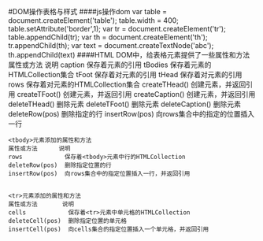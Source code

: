 #DOM操作表格与样式
####js操作dom
    var table = document.createElement('table');
    table.width = 400;
    table.setAttribute('border',1);
    var tr = document.createElement('tr');
    table.appendChild(tr);
    var th = document.createElement('th');
    tr.appendChild(th);
    var text = document.createTextNode('abc');
    th.appendChild(text)
####HTML DOM中，给表格元素提供了一些属性和方法
    属性或方法    说明
    caption         保存着<caption>元素的引用
    tBodies         保存着<tbody>元素的HTMLCollection集合
    tFoot           保存着对<tfoot>元素的引用
    tHead           保存着对<thead>元素的引用
    rows            保存着对<tr>元素的HTMLCollection集合
    createTHead()   创建<thead>元素，并返回引用
    createTFoot()   创建<tfoot>元素，并返回引用
    createCaption()  创建<caption>元素，并返回引用
    deleteTHead()    删除<thead>元素
    deleteTFoot()    删除<tfoot>元素
    deleteCaption()  删除<caption>元素
    deleteRow(pos)   删除指定的行
    insertRow(pos)   向rows集合中的指定的位置插入一行

    <tbody>元素添加的属性和方法
    属性或方法      说明
    rows            保存着<tbody>元素中行的HTMLCollection
    deleteRow(pos)  删除指定位置的行
    insertRow(pos)  向rows集合中的指定位置插入一行，并返回引用


    <tr>元素添加的属性和方法
    属性或方法       说明
    cells            保存着<tr>元素中单元格的HTMLCollection
    deleteCell(pos)  删除指定位置的单元格
    insertCell(pos)  向cells集合的指定位置插入一个单元格，并返回引用
    

